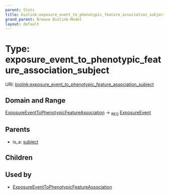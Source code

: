 ```yaml
---
parent: Slots
title: biolink:exposure_event_to_phenotypic_feature_association_subject
grand_parent: Browse Biolink-Model
layout: default
---
```


# Type: exposure_event_to_phenotypic_feature_association_subject




URI: [biolink:exposure_event_to_phenotypic_feature_association_subject](https://w3id.org/biolink/vocab/exposure_event_to_phenotypic_feature_association_subject)

## Domain and Range

[ExposureEventToPhenotypicFeatureAssociation](ExposureEventToPhenotypicFeatureAssociation.md) ->  <sub>REQ</sub> [ExposureEvent](ExposureEvent.md)

## Parents

 *  is_a: [subject](subject.md)

## Children


## Used by

 * [ExposureEventToPhenotypicFeatureAssociation](ExposureEventToPhenotypicFeatureAssociation.md)

